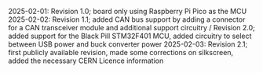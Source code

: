 2025-02-01: Revision 1.0; board only using Raspberry Pi Pico as the MCU
2025-02-02: Revision 1.1; added CAN bus support by adding a connector for a CAN transceiver module and additional support circuitry / Revision 2.0; added support for the Black Pill STM32F401 MCU, added circuitry to select between USB power and buck converter power
2025-02-03: Revision 2.1; first publicly available revision, made some corrections on silkscreen, added the necessary CERN Licence information